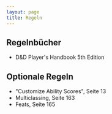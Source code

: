 ```yaml
---
layout: page
title: Regeln
---
```


## Regelnbücher
* D&D Player's Handbook 5th Edition


## Optionale Regeln
* "Customize Ability Scores", Seite 13
* Multiclassing, Seite 163
* Feats, Seite 165


